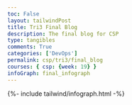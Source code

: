 ```yaml
---
toc: False 
layout: tailwindPost
title: Tri3 Final Blog
description: The final blog for CSP
type: tangibles 
comments: True
categories: ['DevOps']
permalink: csp/tri3/final_blog
courses: { csp: {week: 19} }
infoGraph: final_infograph
---
```


{%- include tailwind/infograph.html -%}